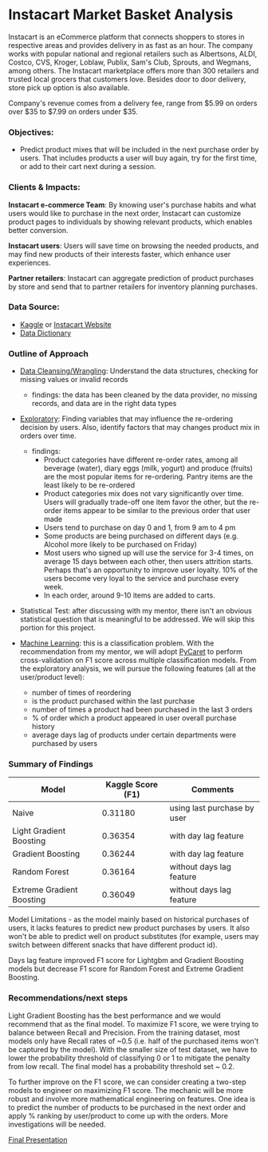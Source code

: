 # Instacart Market Basket Analysis
 
Instacart is an eCommerce platform that connects shoppers to stores in respective areas and provides delivery in as fast as an hour. The company works with popular national and regional retailers such as Albertsons, ALDI, Costco, CVS, Kroger, Loblaw, Publix, Sam's Club, Sprouts, and Wegmans, among others. The Instacart marketplace offers more than 300 retailers and trusted local grocers that customers love. Besides door to door delivery, store pick up option is also available. 

Company's revenue comes from a delivery fee, range from $5.99 on orders over $35 to $7.99 on orders under $35.

### Objectives:
- Predict product mixes that will be included in the next purchase order by users. That includes products a user will buy again, try for the first time, or add to their cart next during a session.


### Clients & Impacts:

**Instacart e-commerce Team**: By knowing user's purchase habits and what users would like to purchase in the next order, Instacart can customize product pages to individuals by showing relevant products, which enables better conversion.

**Instacart users**: Users will save time on browsing the needed products, and may find new products of their interests faster, which enhance user experiences.

**Partner retailers**: Instacart can aggregate prediction of product purchases by store and send that to partner retailers for inventory planning purchases.

### Data Source:
- [Kaggle](https://www.kaggle.com/c/instacart-market-basket-analysis/data) or [Instacart Website](https://www.instacart.com/datasets/grocery-shopping-2017)
- [Data Dictionary](https://gist.github.com/jeremystan/c3b39d947d9b88b3ccff3147dbcf6c6b)


### Outline of Approach

* [Data Cleansing/Wrangling](https://github.com/sittingman/instacart_product_repurchase/blob/master/1_data_obtain_wrangling.ipynb): Understand the data structures, checking for missing values or invalid records
    - findings: the data has been cleaned by the data provider, no missing records, and data are in the right data types

* [Exploratory](https://github.com/sittingman/instacart_product_repurchase/blob/master/2_data_exploratory.ipynb): Finding variables that may influence the re-ordering decision by users. Also, identify factors that may changes product mix in orders over time.
    - findings: 
        - Product categories have different re-order rates, among all beverage (water), diary eggs (milk, yogurt) and produce (fruits) are the most popular items for re-ordering. Pantry items are the least likely to be re-ordered
        - Product categories mix does not vary significantly over time. Users will gradually trade-off one item favor the other, but the re-order items appear to be similar to the previous order that user made
        - Users tend to purchase on day 0 and 1, from 9 am to 4 pm
        - Some products are being purchased on different days (e.g. Alcohol more likely to be purchased on Friday)
        - Most users who signed up will use the service for 3-4 times, on average 15 days between each other, then users attrition starts. Perhaps that's an opportunity to improve user loyalty. 10% of the users become very loyal to the service and purchase every week.
        - In each order, around 9-10 items are added to carts.

* Statistical Test: after discussing with my mentor, there isn't an obvious statistical question that is meaningful to be addressed. We will skip this portion for this project.

* [Machine Learning](https://github.com/sittingman/instacart_product_repurchase/blob/master/3_ML_features.ipynb): this is a classification problem. With the recommendation from my mentor, we will adopt [PyCaret](https://pycaret.org/guide/) to perform cross-validation on F1 score across multiple classification models. From the exploratory analysis, we will pursue the following features (all at the user/product level):
    - number of times of reordering
    - is the product purchased within the last purchase
    - number of times a product had been purchased in the last 3 orders
    - % of order which a product appeared in user overall purchase history
    - average days lag of products under certain departments were purchased by users

### Summary of Findings

|Model | Kaggle Score (F1) | Comments |
|------| -------------| ----- |
|Naive| 0.31180| using last purchase by user |
|Light Gradient Boosting| 0.36354 | with day lag feature |
|Gradient Boosting | 0.36244 | with day lag feature |
|Random Forest | 0.36164 | without days lag feature |
|Extreme Gradient Boosting |0.36049| without days lag feature |


Model Limitations - as the model mainly based on historical purchases of users, it lacks features to predict new product purchases by users. It also won't be able to predict well on product substitutes (for example, users may switch between different snacks that have different product id).

Days lag feature improved F1 score for Lightgbm and Gradient Boosting models but decrease F1 score for Random Forest and Extreme Gradient Boosting.

### Recommendations/next steps

Light Gradient Boosting has the best performance and we would recommend that as the final model. To maximize F1 score, we were trying to balance between Recall and Precision. From the training dataset, most models only have Recall rates of ~0.5 (i.e. half of the purchased items won't be captured by the model). With the smaller size of test dataset, we have to lower the probability threshold of classifying 0 or 1 to mitigate the penalty from low recall. The final model has a probability threshold set ~ 0.2.

To further improve on the F1 score, we can consider creating a two-step models to engineer on maximizing F1 score. The mechanic will be more robust and involve more mathematical engineering on features. One idea is to predict the number of products to be purchased in the next order and apply % ranking by user/product to come up with the orders. More investigations will be needed.


[Final Presentation](https://github.com/sittingman/instacart_product_repurchase/blob/master/instacart_presentation.pdf)